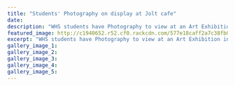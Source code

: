 ```yaml
---
title: "Students' Photography on display at Jolt cafe"
date: 
description: "WHS students have Photography to view at an Art Exhibition in Jolt cafe for the month of July 2016..."
featured_image: http://c1940652.r52.cf0.rackcdn.com/577e18caff2a7c38fb0006b7/jolt-2016.jpg
excerpt: "WHS students have Photography to view at an Art Exhibition in Jolt cafe for the month of July 2016..."
gallery_image_1: 
gallery_image_2: 
gallery_image_3: 
gallery_image_4: 
gallery_image_5: 
---
```

